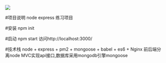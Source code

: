 ![](http://i.imgur.com/wB4Sp9L.png)

#项目说明
node express 练习项目

#安装
npm init

#启动
npm start
访问http://localhost:3000/

#技术栈
node + express + pm2 + mongoose + babel + es6 + Nginx
前后端分离node MVC实现api接口,数据库采用mongodb引擎mongoose